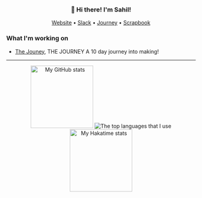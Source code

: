 <h3 align="center">👋 Hi there! I'm Sahil!</h3>
<p align="center">
  <a href="https://sahilchess.github.io/Sahils-Website">Website</a> •
  <a href="https://hackclub.slack.com/team/U05D9BJD4UC">Slack</a> •
  <a href="https://journey.hackclub.com/projects/41">Journey</a> •
  <a href="https://scrapbook.hackclub.com/Sahil">Scrapbook</a>
</p>

### What I'm working on
- [The Jouney](https://journey.hackclub.com/projects/41), THE JOURNEY A 10 day journey into making!

---

<div align="center">
  <img src="https://github-readme-stats.vercel.app/api?username=sahilchess&show_icons=true&theme=radical&layout=compact" height="166px" alt="My GitHub stats"/>
  <img src="https://github-readme-stats.vercel.app/api/top-langs/?username=sahilchess&theme=radical&layout=compact&hide=vue,css,html,ejs" alt="The top languages that I use"/>
</div>
<div align="center">
  <img src="[https://github-readme-stats.vercel.app/api?username=sahilchess&show_icons=true&theme=radical&layout=compact" height="166px](https://github-readme-stats.hackclub.dev/api/wakatime?username=814&api_domain=hackatime.hackclub.com&theme=cobalt&custom_title=Hackatime+Stats&layout=compact&cache_seconds=0&langs_count=8
)" alt="My Hakatime stats"/>

</div>
